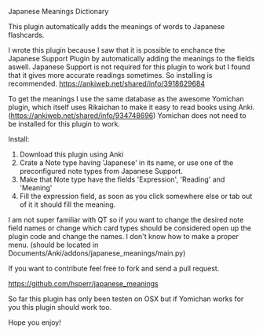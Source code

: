 Japanese Meanings Dictionary

This plugin automatically adds the meanings of words to Japanese flashcards.

I wrote this plugin because I saw that it is possible to enchance the Japanese Support Plugin by automatically adding the meanings to the fields aswell. Japanese Support is not required for this plugin to work but I found that it gives more accurate readings sometimes. So installing is recommended.
https://ankiweb.net/shared/info/3918629684

To get the meanings I use the same database as the awesome Yomichan plugin, which itself uses Rikaichan to make it easy to read books using Anki.
(https://ankiweb.net/shared/info/934748696)
Yomichan does not need to be installed for this plugin to work.

Install:

1. Download this plugin using Anki
2. Crate a Note type having 'Japanese' in its name, or use one of the preconfigured note types from Japanese Support.
3. Make that Note type have the fields 'Expression', 'Reading' and 'Meaning'
4. Fill the expression field, as soon as you click somewhere else or tab out of it it should fill the meaning.

I am not super familiar with QT so if you want to change the desired note field names or change which card types should be considered open up the plugin code and change the names. I don't know how to make a proper menu.
(should be located in Documents/Anki/addons/japanese_meanings/main.py)

If you want to contribute feel free to fork and send a pull request.

https://github.com/hsperr/japanese_meanings

So far this plugin has only been testen on OSX but if Yomichan works for you this plugin should work too.

Hope you enjoy!
